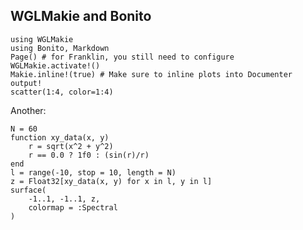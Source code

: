 ## WGLMakie and Bonito

````@example wglmakie
using WGLMakie
using Bonito, Markdown
Page() # for Franklin, you still need to configure
WGLMakie.activate!()
Makie.inline!(true) # Make sure to inline plots into Documenter output!
scatter(1:4, color=1:4)
````

Another:

```@example wglmakie
N = 60
function xy_data(x, y)
    r = sqrt(x^2 + y^2)
    r == 0.0 ? 1f0 : (sin(r)/r)
end
l = range(-10, stop = 10, length = N)
z = Float32[xy_data(x, y) for x in l, y in l]
surface(
    -1..1, -1..1, z,
    colormap = :Spectral
)
```